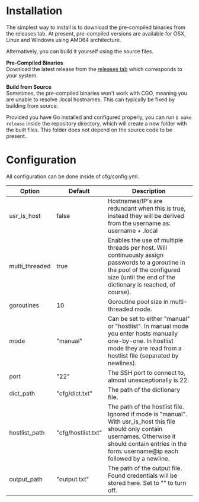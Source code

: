 # Installation  
The simplest way to install is to download the pre-compiled binaries from the releases tab. At present, pre-compiled versions are available for OSX, Linux and Windows using AMD64 architecture.  
  
Alternatively, you can build it yourself using the source files.  
  
**Pre-Compiled Binaries**  
Download the latest release from the [releases tab](https://github.com/cfschilham/autossh/releases) which corresponds to your system.

  
**Build from Source**  
Sometimes, the pre-compiled binaries won't work with CGO, meaning you are unable to resolve .local hostnames. This can typically be fixed by building from source.

Provided you have Go installed and configured properly, you can run `$ make release` inside the repository directory, which will create a new folder with the built files. This folder does not depend on the source code to be present.
  
# Configuration  
  All configuration can be done inside of cfg/config.yml. 
  
  
|Option|Default|Description|
|--|--|--|
|usr_is_host|false|Hostnames/IP's are redundant when this is true, instead they will be derived from the username as: username + .local|
|multi_threaded|true|Enables the use of multiple threads per host. Will continuously assign passwords to a goroutine in the pool of the configured size (until the end of the dictionary is reached, of course).|
|goroutines|10|Goroutine pool size in multi-threaded mode.|
|mode|"manual"|Can be set to either "manual" or "hostlist". In manual mode you enter hosts manually one-by-one. In hostlist mode they are read from a hostlist file (separated by newlines).|
|port|"22"|The SSH port to connect to, almost unexceptionally is 22.|
|dict_path|"cfg/dict.txt"|The path of the dictionary file.|
|hostlist_path|"cfg/hostlist.txt"|The path of the hostlist file. Ignored if mode is "manual". With usr_is_host this file should only contain usernames. Otherwise it should contain entries in the form: username@ip each followed by a newline.|
|output_path|"output.txt"|The path of the output file. Found credentials will be stored here. Set to "" to turn off.|
